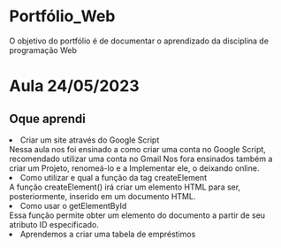 # Portfólio_Web
O objetivo do portfólio é de documentar o aprendizado da disciplina de programação Web

<h1> Aula 24/05/2023 </h1>
<h2> Oque aprendi </h2>

<li> Criar um site através do Google Script </li>
 Nessa aula nos foi ensinado a como criar uma conta no Google Script, recomendado utilizar uma conta no Gmail
Nos fora ensinados também a criar um Projeto, renomeá-lo e a Implementar ele, o deixando online.

<li> Como utilizar e qual a função da tag createElement </li>
A função createElement() irá criar um elemento HTML para ser, posteriormente, inserido em um documento HTML.

<li> Como usar o getElementById </li>
Essa função permite obter um elemento do documento a partir de seu atributo ID especificado.

<li> Aprendemos a criar uma tabela de empréstimos </li>
